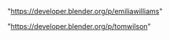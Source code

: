  
"https://developer.blender.org/p/emiliawilliams"


"https://developer.blender.org/p/tomwilson"


 
